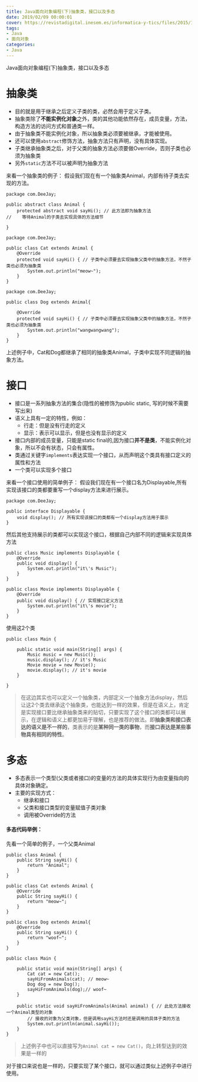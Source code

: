 ```yaml
---
title: Java面向对象编程(下)抽象类，接口以及多态
date: 2019/02/09 00:00:01
cover: https://revistadigital.inesem.es/informatica-y-tics/files/2015/10/inesem-java-1024x768.jpg
tags: 
- Java
- 面向对象
categories: 
- Java
---
```

Java面向对象编程(下)抽象类，接口以及多态
<!--more-->

# 抽象类
- 目的就是用于继承之后定义子类的类，必然会用于定义子类。
- 抽象类除了**不能实例化对象**之外，类的其他功能依然存在，成员变量，方法，构造方法的访问方式和普通类一样。
- 由于抽象类不能实例化对象，所以抽象类必须要被继承，才能被使用。
- 还可以使用`abstract`修饰方法，抽象方法只有声明，没有具体实现。
- 子类继承抽象类之后，对于父类的抽象方法必须要做Override，否则子类也必须为抽象类
- 另外`static`方法不可以被声明为抽象方法

来看一个抽象类的例子：
假设我们现在有一个抽象类Animal，内部有待子类去实现的方法。
```
package com.DeeJay;

public abstract class Animal {
    protected abstract void sayHi(); // 此方法即为抽象方法
//    等待Animal的子类去实现具体的方法细节

}
```
```
package com.DeeJay;

public class Cat extends Animal {
    @Override
    protected void sayHi() { // 子类中必须要去实现抽象父类中的抽象方法，不然子类也必须为抽象类
        System.out.println("meow~");
    }
}

```
```
package com.DeeJay;

public class Dog extends Animal{

    @Override
    protected void sayHi() { // 子类中必须要去实现抽象父类中的抽象方法，不然子类也必须为抽象类
        System.out.println("wangwangwang");
    }
}

```
上述例子中，Cat和Dog都继承了相同的抽象类Animal，子类中实现不同逻辑的抽象方法。

# 接口
- 接口是一系列抽象方法的集合(隐性的被修饰为public static, 写的时候不需要写出来)
- 语义上具有一定的特性，例如：
    - 行走：但是没有行走的定义
    - 显示：表示可以显示，但是也没有显示的定义
- 接口内部的成员变量，只能是static final的,因为接口**并不是类**，不能实例化对象，所以不会有状态，只会有属性。
- 类通过关键字`implements`表达实现一个接口，从而声明这个类具有接口定义的属性和方法
- 一个类可以实现多个接口

来看一个接口使用的简单例子：
假设我们现在有一个接口名为Displayable,所有实现该接口的类都要重写一个display方法来进行展示。
```
package com.DeeJay;

public interface Displayable {
    void display(); // 所有实现该接口的类都有一个display方法用于展示
}
```
然后其他支持展示的类都可以实现这个接口，根据自己内部不同的逻辑来实现具体方法
```
public class Music implements Displayable {
    @Override
    public void display() {
        System.out.println("it\'s Music");
    }
}
```
```
public class Movie implements Displayable {
    @Override
    public void display() { // 实现接口定义方法
        System.out.println("it\'s movie");
    }
}
```
使用这2个类
```
public class Main {

    public static void main(String[] args) {
        Music music = new Music();
        music.display(); // it's Music
        Movie movie = new Movie();
        movie.display(); // it's movie
    }

}
```
>在这边其实也可以定义一个抽象类，内部定义一个抽象方法display，然后让这2个类去继承这个抽象类，也能达到一样的效果，但是在语义上，肯定是实现接口要比继承抽象类来的贴切，只要实现了这个接口的类都可以展示，在逻辑和语义上都更加易于理解，也是推荐的做法。即**抽象类和接口表达的语义是不一样的**，类表示的是**某种同一类的事物**，而**接口表达是某些事物具有相同的特性**。

# 多态

- 多态表示一个类型(父类或者接口)的变量的方法的具体实现行为由变量指向的具体对象确定。
- 主要的实现方式：
    - 继承和接口
    - 父类和接口类型的变量赋值子类对象
    - 调用被Override的方法

#### 多态代码举例：
先看一个简单的例子，一个父类Animal
```
public class Animal {
    public String sayHi() {
        return "Animal";
    }
}
```
```
public class Cat extends Animal {
    @Override
    public String sayHi() {
        return "meow~";
    }
}
```
```
public class Dog extends Animal{
    @Override
    public String sayHi() {
        return "woof~";
    }
}
```
```
public class Main {

    public static void main(String[] args) {
        Cat cat = new Cat();
        sayHiFromAnimals(cat); // meow~
        Dog dog = new Dog();
        sayHiFromAnimals(dog);// woof~
    }

    public static void sayHiFromAnimals(Animal animal) { // 此处方法接收一个Animal类型的对象
        // 接收的对象为父类对象，但是调用sayHi方法时还是调用的具体子类的方法
        System.out.println(animal.sayHi());
    }
}
```
>上述例子中也可以直接写为`Animal cat = new Cat()`，向上转型达到的效果是一样的

对于接口来说也是一样的，只要实现了某个接口，就可以通过类似上述例子中进行使用。

